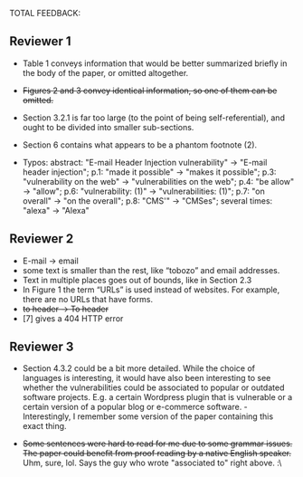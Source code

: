 TOTAL FEEDBACK:

Reviewer 1
-

- Table 1 conveys information that would be better summarized briefly in the
body of the paper, or omitted altogether.

- ~~Figures 2 and 3 convey identical information, so one of them can be omitted.~~

- Section 3.2.1 is far too large (to the point of being self-referential), and
ought to be divided into smaller sub-sections.

- Section 6 contains what appears to be a phantom footnote (2).

- Typos: abstract: "E-mail Header Injection vulnerability" -> "E-mail header
injection"; p.1: "made it possible" -> "makes it possible"; p.3: "vulnerability
on the web" -> "vulnerabilities on the web"; p.4: "be allow" -> "allow"; p.6:
"vulnerability: (1)" -> "vulnerabilities: (1)"; p.7: "on overall" -> "on the
overall"; p.8: "CMS'" -> "CMSes"; several times: "alexa" -> "Alexa"

Reviewer 2
-

- E-mail -> email 
- some text is smaller than the rest, like “tobozo” and email addresses.
- Text in multiple places goes out of bounds, like in Section 2.3
- In Figure 1 the term “URLs” is used instead of websites. For example,
there are no URLs that have forms.
- ~~to header -> To header~~
- [7] gives a 404 HTTP error

Reviewer 3
-

- Section 4.3.2 could be a bit more detailed. While the choice of languages is
interesting, it would have also been interesting to see whether the
vulnerabilities could be associated to popular or outdated software projects.
E.g. a certain Wordpress plugin that is vulnerable or a certain version of a
popular blog or e-commerce software. - Interestingly, I remember some version of the paper containing this exact thing.

- ~~Some sentences were hard to read for me due to some grammar issues. The paper
could benefit from proof reading by a native English speaker.~~ Uhm, sure, lol. Says the guy who wrote "associated to" right above. :\